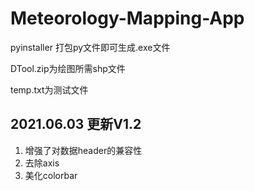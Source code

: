 # Meteorology-Mapping-App

pyinstaller 打包py文件即可生成.exe文件

DTool.zip为绘图所需shp文件

temp.txt为测试文件

## 2021.06.03 更新V1.2
1. 增强了对数据header的兼容性
2. 去除axis
3. 美化colorbar
